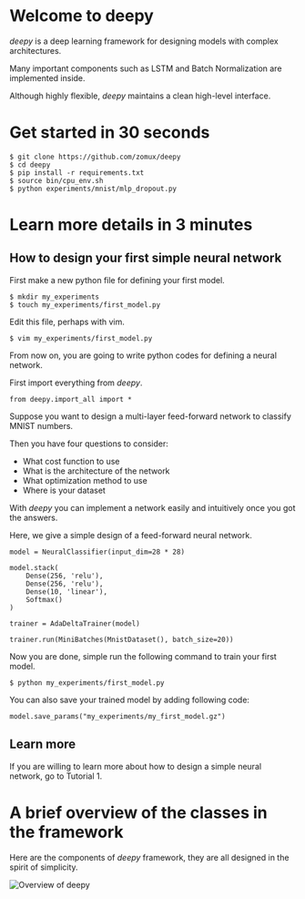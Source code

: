 # Welcome to deepy

*deepy* is a deep learning framework for designing models with complex architectures.

Many important components such as LSTM and Batch Normalization are implemented inside.

Although highly flexible, *deepy* maintains a clean high-level interface.

# Get started in 30 seconds

```
$ git clone https://github.com/zomux/deepy
$ cd deepy
$ pip install -r requirements.txt
$ source bin/cpu_env.sh
$ python experiments/mnist/mlp_dropout.py
```

# Learn more details in 3 minutes

## How to design your first simple neural network

First make a new python file for defining your first model.

```
$ mkdir my_experiments
$ touch my_experiments/first_model.py
```

Edit this file, perhaps with vim.
```
$ vim my_experiments/first_model.py
```

From now on, you are going to write python codes for defining a neural network.

First import everything from *deepy*.

```
from deepy.import_all import *
```

Suppose you want to design a multi-layer feed-forward network to classify MNIST numbers.

Then you have four questions to consider:

- What cost function to use
- What is the architecture of the network
- What optimization method to use
- Where is your dataset

With *deepy* you can implement a network easily and intuitively once you got the answers.

Here, we give a simple design of a feed-forward neural network.

```
model = NeuralClassifier(input_dim=28 * 28)

model.stack(
    Dense(256, 'relu'),
    Dense(256, 'relu'),
    Dense(10, 'linear'),
    Softmax()
)

trainer = AdaDeltaTrainer(model)

trainer.run(MiniBatches(MnistDataset(), batch_size=20))
```

Now you are done, simple run the following command to train your first model.

```
$ python my_experiments/first_model.py
```

You can also save your trained model by adding following code:

```
model.save_params("my_experiments/my_first_model.gz")
```

## Learn more

If you are willing to learn more about how to design a simple neural network, go to Tutorial 1.

# A brief overview of the classes in the framework

Here are the components of *deepy* framework, they are all designed in the spirit of simplicity.

![Overview of deepy](static/deepy.png)

